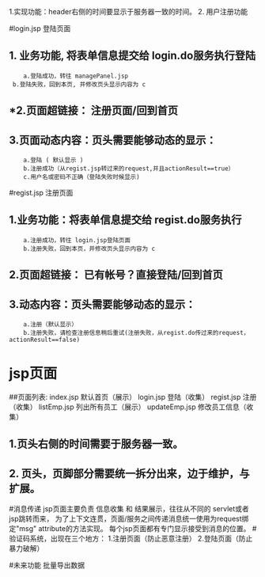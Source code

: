 1.实现功能：header右侧的时间要显示于服务器一致的时间。
2. 用户注册功能  

#login.jsp 登陆页面
## 1. 业务功能, 将表单信息提交给 login.do服务执行登陆
		a.登陆成功，转往 managePanel.jsp
     b.登陆失败，回到本页, 并修改页头显示内容为 c
## *2.页面超链接： 注册页面/回到首页  
## 3.页面动态内容：页头需要能够动态的显示：
		a.登陆 ( 默认显示 )
		b.注册成功（从regist.jsp转过来的request,并且actionResult==true）
		c.用户名或密码不正确（登陆失败时候显示)
		
#regist.jsp 注册页面
## 1.业务功能：将表单信息提交给 regist.do服务执行
		a.注册成功，转往 login.jsp登陆页面
		b.注册失败，回到本页，并修改页头显示内容为 c
## 2.页面超链接： 已有帐号？直接登陆/回到首页		
## 3.动态内容：页头需要能够动态的显示：
		a.注册（默认显示）
		b.注册失败，请检查注册信息稍后重试(注册失败，从regist.do传过来的request，actionResult==false)
		
		
		
# jsp页面
##页面列表:
index.jsp			默认首页（展示）
login.jsp			登陆（收集）
regist.jsp		注册（收集）
listEmp.jsp		列出所有员工（展示）
updateEmp.jsp	修改员工信息（收集）
## 1.页头右侧的时间需要于服务器一致。
## 2. 页头，页脚部分需要统一拆分出来，边于维护，与扩展。


#消息传递
jsp页面主要负责 信息收集 和 结果展示，往往从不同的 servlet或者jsp跳转而来，
为了上下文连贯，页面/服务之间传递消息统一使用为request绑定"msg" attribute的方法实现。
每个jsp页面都有专门显示接受到消息的位置。
#验证码系统，出现在三个地方：
1.注册页面（防止恶意注册）
2.登陆页面（防止暴力破解）




#未来功能
批量导出数据